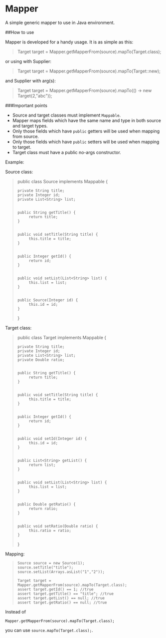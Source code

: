 # Mapper
A simple generic mapper to use in Java environment.

##How to use

Mapper is developed for a handy usage. It is as simple as this:
> Target target = Mapper.getMapperFrom(source).mapTo(Target.class);

or using with Supplier:

> Target target = Mapper.getMapperFrom(source).mapTo(Target::new);

and Supplier with arg(s):

> Target target = Mapper.getMapperFrom(source).mapTo(() -> new Target(2,"abc"));

###Important points
* Source and target classes must implement `Mappable`.
* Mapper maps fields which have the same name and type in both source and target types.
* Only those fields which have `public` getters will be used when mapping from source.
* Only those fields which have `public` setters will be used when mapping to target.
* Target class must have a public no-args constructor.

Example:

Source class:
>public class Source implements Mappable
>{
>
>     private String title;
>     private Integer id;
>     private List<String> list;
>     
>          
>     public String getTitle() {
>          return title;
>     }
>     
>          
>     public void setTitle(String title) {
>          this.title = title;
>     }
>     
>          
>     public Integer getId() {
>          return id;
>     }
>     
>          
>     public void setList(List<String> list) {
>          this.list = list;
>     }
>
>      
>     public Source(Integer id) {
>          this.id = id;
>     }
>
>}

Target class:
>public class Target implements Mappable
>{
>
>     private String title;
>     private Integer id;
>     private List<String> list;
>     private Double ratio;
>     
>          
>     public String getTitle() {
>          return title;
>     }
>     
>          
>     public void setTitle(String title) {
>          this.title = title;
>     }
>     
>          
>     public Integer getId() {
>          return id;
>     }
>     
>          
>     public void setId(Integer id) {
>          this.id = id;
>     }
>     
>        
>     public List<String> getList() {
>          return list;
>     }
>
>      
>     public void setList(List<String> list) {
>          this.list = list;
>     }
>     
>          
>     public Double getRatio() {
>          return ratio;
>     }
>     
>          
>     public void setRatio(Double ratio) {
>          this.ratio = ratio;
>     }
>
>}


Mapping:
>     Source source = new Source(1);
>     source.setTitle("title");
>     source.setList(Arrays.asList("1","2"));
>      
>     Target target = Mapper.getMapperFrom(source).mapTo(Target.class);
>     assert target.getId() == 1; //true
>     assert target.getTitle() == "title"; //true
>     assert target.getList() == null; //true
>     assert target.getRatio() == null; //true

Instead of 

`Mapper.getMapperFrom(source).mapTo(Target.class);`
 
 you can use `source.mapTo(Target.class);`.


